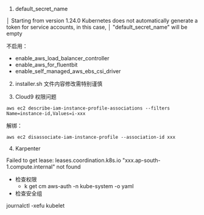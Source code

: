 
1. default_secret_name

│ Starting from version 1.24.0 Kubernetes does not automatically generate a token for service accounts, in this case,
│ "default_secret_name" will be empty

不启用：
- enable_aws_load_balancer_controller
- enable_aws_for_fluentbit
- enable_self_managed_aws_ebs_csi_driver

2. installer.sh 
文件内容修改需特别谨慎 


3. Cloud9 权限问题

```shell
aws ec2 describe-iam-instance-profile-associations --filters Name=instance-id,Values=i-xxx
```

解绑：
```shell
aws ec2 disassociate-iam-instance-profile --association-id xxx
```

4. Karpenter

Failed to get lease: leases.coordination.k8s.io "xxx.ap-south-1.compute.internal" not found
- 检查权限
    - k get cm aws-auth -n kube-system -o yaml   
- 检查安全组
  

journalctl -xefu kubelet